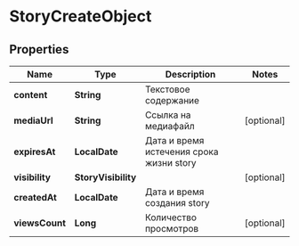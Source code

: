 

# StoryCreateObject


## Properties

| Name | Type | Description | Notes |
|------------ | ------------- | ------------- | -------------|
|**content** | **String** | Текстовое содержание |  |
|**mediaUrl** | **String** | Ссылка на медиафайл |  [optional] |
|**expiresAt** | **LocalDate** | Дата и время истечения срока жизни story |  |
|**visibility** | **StoryVisibility** |  |  [optional] |
|**createdAt** | **LocalDate** | Дата и время создания story |  |
|**viewsCount** | **Long** | Количество просмотров |  [optional] |



